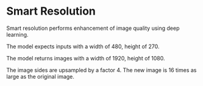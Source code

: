 # Smart Resolution
Smart resolution performs enhancement of image quality using deep learning.

The model expects inputs with a width of 480, height of 270.

The model returns images with a width of 1920, height of 1080.

The image sides are upsampled by a factor 4. The new image is 16 times as large as the original image.
